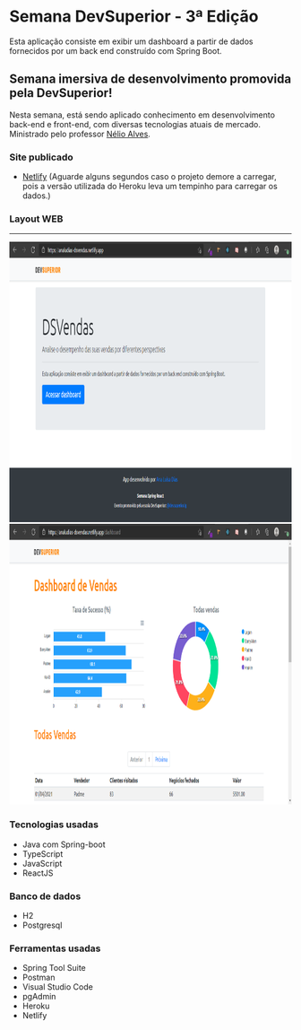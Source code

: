 # Semana DevSuperior - 3ª Edição
Esta aplicação consiste em exibir um dashboard a partir de dados fornecidos por um back end construído com Spring Boot.

## Semana imersiva de desenvolvimento promovida pela DevSuperior!
Nesta semana, está sendo aplicado conhecimento em desenvolvimento back-end e front-end, com diversas tecnologias atuais de mercado. Ministrado pelo professor
[Nélio Alves](https://github.com/acenelio).

### Site publicado
- [Netlify](https://analudias-dsvendas.netlify.app/)
(Aguarde alguns segundos caso o projeto demore a carregar, pois a versão utilizada do Heroku leva um tempinho para carregar os dados.)

### Layout WEB
___
<img src="https://github.com/analudias/dsvendas-sds3/blob/main/assets/Home.png" alt="home-mobile" width="900px" height="500px"/>
<img src="https://github.com/analudias/dsvendas-sds3/blob/main/assets/Dashboard.png" alt="form-mobile" width="900px" height="500px"/>

### Tecnologias usadas
- Java com Spring-boot
- TypeScript
- JavaScript
- ReactJS

### Banco de dados
- H2
- Postgresql

### Ferramentas usadas
- Spring Tool Suite
- Postman
- Visual Studio Code
- pgAdmin
- Heroku
- Netlify
